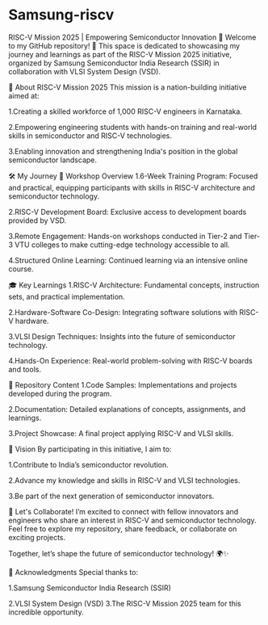 # Samsung-riscv
RISC-V Mission 2025 | Empowering Semiconductor Innovation 🚀
Welcome to my GitHub repository! 🎉
This space is dedicated to showcasing my journey and learnings as part of the RISC-V Mission 2025 initiative, organized by Samsung Semiconductor India Research (SSIR) in collaboration with VLSI System Design (VSD).

🌟 About RISC-V Mission 2025
This mission is a nation-building initiative aimed at:

1.Creating a skilled workforce of 1,000 RISC-V engineers in Karnataka.

2.Empowering engineering students with hands-on training and real-world skills in semiconductor and RISC-V technologies.

3.Enabling innovation and strengthening India's position in the global semiconductor landscape.

🛠 My Journey
🚩 Workshop Overview
1.6-Week Training Program: Focused and practical, equipping participants with skills in RISC-V architecture and semiconductor technology.

2.RISC-V Development Board: Exclusive access to development boards provided by VSD.

3.Remote Engagement: Hands-on workshops conducted in Tier-2 and Tier-3 VTU colleges to make cutting-edge technology accessible to all.

4.Structured Online Learning: Continued learning via an intensive online course.

🎓 Key Learnings
1.RISC-V Architecture: Fundamental concepts, instruction sets, and practical implementation.

2.Hardware-Software Co-Design: Integrating software solutions with RISC-V hardware.

3.VLSI Design Techniques: Insights into the future of semiconductor technology.

4.Hands-On Experience: Real-world problem-solving with RISC-V boards and tools.

📂 Repository Content
1.Code Samples: Implementations and projects developed during the program.

2.Documentation: Detailed explanations of concepts, assignments, and learnings.

3.Project Showcase: A final project applying RISC-V and VLSI skills.

📌 Vision
By participating in this initiative, I aim to:

1.Contribute to India’s semiconductor revolution.

2.Advance my knowledge and skills in RISC-V and VLSI technologies.

3.Be part of the next generation of semiconductor innovators.

🤝 Let's Collaborate!
I’m excited to connect with fellow innovators and engineers who share an interest in RISC-V and semiconductor technology. Feel free to explore my repository, share feedback, or collaborate on exciting projects.

Together, let’s shape the future of semiconductor technology! 🌍✨

📜 Acknowledgments
Special thanks to:

1.Samsung Semiconductor India Research (SSIR)

2.VLSI System Design (VSD)
3.The RISC-V Mission 2025 team for this incredible opportunity.

